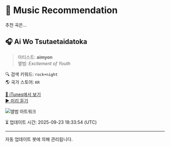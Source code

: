 
# 🎵 Music Recommendation

추천 곡은...

## 🎧 Ai Wo Tsutaetaidatoka  
> 아티스트: **aimyon**  
> 앨범: _Excitement of Youth_  

🔍 검색 키워드: `rock+night`  
🌎 국가 스토어: `KR`

[🔗 iTunes에서 보기](https://music.apple.com/kr/album/ai-wo-tsutaetaidatoka/1273709789?i=1273710101&uo=4)  
[▶️ 미리 듣기](https://audio-ssl.itunes.apple.com/itunes-assets/AudioPreview116/v4/30/13/03/30130357-e0be-5cc5-f885-705a3345d413/mzaf_16628287951754063238.plus.aac.p.m4a)

![앨범 아트워크](https://is1-ssl.mzstatic.com/image/thumb/Music124/v4/d8/7b/7c/d87b7cfd-c88c-1003-bc5d-883882043e33/190295747138.jpg/100x100bb.jpg)

⏳ 업데이트 시간: 2025-09-23 18:33:54 (UTC)

---
자동 업데이트 봇에 의해 관리됩니다.
